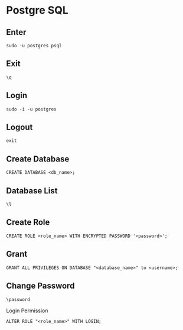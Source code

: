 # Postgre SQL
## Enter
```
sudo -u postgres psql
```
## Exit
```
\q
```
## Login
```
sudo -i -u postgres
```
## Logout
```
exit
```
## Create Database
```
CREATE DATABASE <db_name>;
```
## Database List
```
\l
```
## Create Role
```
CREATE ROLE <role_name> WITH ENCRYPTED PASSWORD '<password>';
```
## Grant
```
GRANT ALL PRIVILEGES ON DATABASE "<database_name>" to <username>;
```
## Change Password
```
\password
```
Login Permission
```
ALTER ROLE "<role_name>" WITH LOGIN;
```
